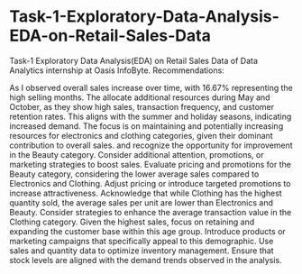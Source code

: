 # Task-1-Exploratory-Data-Analysis-EDA-on-Retail-Sales-Data
Task-1 Exploratory Data Analysis(EDA) on Retail Sales Data of Data Analytics internship at Oasis InfoByte.
Recommendations:

As I observed overall sales increase over time, with 16.67% representing the high selling months. The allocate additional resources during May and October, as they show high sales, transaction frequency, and customer retention rates. This aligns with the summer and holiday seasons, indicating increased demand. The focus is on maintaining and potentially increasing resources for electronics and clothing categories, given their dominant contribution to overall sales. and recognize the opportunity for improvement in the Beauty category. Consider additional attention, promotions, or marketing strategies to boost sales. Evaluate pricing and promotions for the Beauty category, considering the lower average sales compared to Electronics and Clothing. Adjust pricing or introduce targeted promotions to increase attractiveness. Acknowledge that while Clothing has the highest quantity sold, the average sales per unit are lower than Electronics and Beauty. Consider strategies to enhance the average transaction value in the Clothing category. Given the highest sales, focus on retaining and expanding the customer base within this age group. Introduce products or marketing campaigns that specifically appeal to this demographic. Use sales and quantity data to optimize inventory management. Ensure that stock levels are aligned with the demand trends observed in the analysis.


